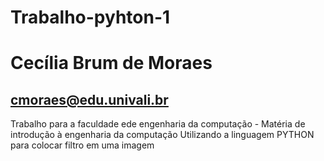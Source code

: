 # Trabalho-pyhton-1
# Cecília Brum de Moraes
cmoraes@edu.univali.br
---------------------------
Trabalho para a faculdade ede engenharia da computação - Matéria de introdução à engenharia da computação
Utilizando a linguagem PYTHON para colocar filtro em uma imagem
